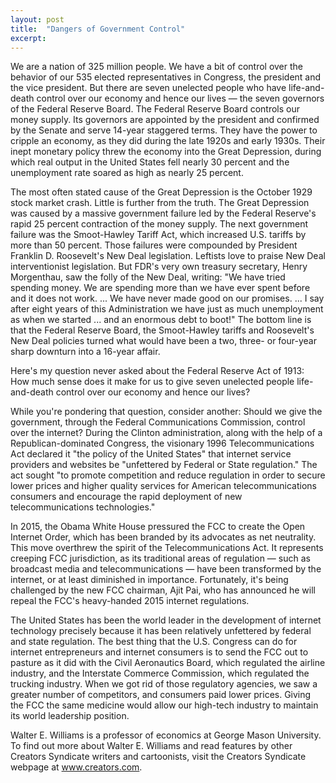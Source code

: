 ```yaml
---
layout: post
title:  "Dangers of Government Control"
excerpt:
---
```




We are a nation of 325 million people. We have a bit of control over the behavior of our 535 elected representatives in Congress, the president and the vice president. But there are seven unelected people who have life-and-death control over our economy and hence our lives — the seven governors of the Federal Reserve Board. The Federal Reserve Board controls our money supply. Its governors are appointed by the president and confirmed by the Senate and serve 14-year staggered terms. They have the power to cripple an economy, as they did during the late 1920s and early 1930s. Their inept monetary policy threw the economy into the Great Depression, during which real output in the United States fell nearly 30 percent and the unemployment rate soared as high as nearly 25 percent.

The most often stated cause of the Great Depression is the October 1929 stock market crash. Little is further from the truth. The Great Depression was caused by a massive government failure led by the Federal Reserve's rapid 25 percent contraction of the money supply. The next government failure was the Smoot-Hawley Tariff Act, which increased U.S. tariffs by more than 50 percent. Those failures were compounded by President Franklin D. Roosevelt's New Deal legislation. Leftists love to praise New Deal interventionist legislation. But FDR's very own treasury secretary, Henry Morgenthau, saw the folly of the New Deal, writing: "We have tried spending money. We are spending more than we have ever spent before and it does not work. ... We have never made good on our promises. ... I say after eight years of this Administration we have just as much unemployment as when we started ... and an enormous debt to boot!" The bottom line is that the Federal Reserve Board, the Smoot-Hawley tariffs and Roosevelt's New Deal policies turned what would have been a two, three- or four-year sharp downturn into a 16-year affair.

Here's my question never asked about the Federal Reserve Act of 1913: How much sense does it make for us to give seven unelected people life-and-death control over our economy and hence our lives?

While you're pondering that question, consider another: Should we give the government, through the Federal Communications Commission, control over the internet? During the Clinton administration, along with the help of a Republican-dominated Congress, the visionary 1996 Telecommunications Act declared it "the policy of the United States" that internet service providers and websites be "unfettered by Federal or State regulation." The act sought "to promote competition and reduce regulation in order to secure lower prices and higher quality services for American telecommunications consumers and encourage the rapid deployment of new telecommunications technologies."

In 2015, the Obama White House pressured the FCC to create the Open Internet Order, which has been branded by its advocates as net neutrality. This move overthrew the spirit of the Telecommunications Act. It represents creeping FCC jurisdiction, as its traditional areas of regulation — such as broadcast media and telecommunications — have been transformed by the internet, or at least diminished in importance. Fortunately, it's being challenged by the new FCC chairman, Ajit Pai, who has announced he will repeal the FCC's heavy-handed 2015 internet regulations.



The United States has been the world leader in the development of internet technology precisely because it has been relatively unfettered by federal and state regulation. The best thing that the U.S. Congress can do for internet entrepreneurs and internet consumers is to send the FCC out to pasture as it did with the Civil Aeronautics Board, which regulated the airline industry, and the Interstate Commerce Commission, which regulated the trucking industry. When we got rid of those regulatory agencies, we saw a greater number of competitors, and consumers paid lower prices. Giving the FCC the same medicine would allow our high-tech industry to maintain its world leadership position.

Walter E. Williams is a professor of economics at George Mason University. To find out more about Walter E. Williams and read features by other Creators Syndicate writers and cartoonists, visit the Creators Syndicate webpage at www.creators.com.
